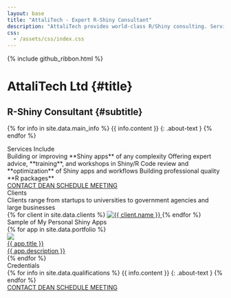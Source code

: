 ```yaml
---
layout: base
title: "AttaliTech - Expert R-Shiny Consultant"
description: "AttaliTech provides world-class R/Shiny consulting. Services include building professional Shiny apps, auditing Shiny code, package building, mentoring and training. Lead by renowned expert Dean Attali."
css:
  - /assets/css/index.css
---
```


{% include github_ribbon.html %}

<div id="header" markdown="1">

# AttaliTech Ltd {#title}

## R-Shiny Consultant {#subtitle}

<div id="aboutme-section" markdown="1">

{% for info in site.data.main_info %}
<span class="about-icon fa-fw {{ info.icon }}" aria-hidden="true"></span>
<span class="about-content">{{ info.content }}</span>
{: .about-text }
{% endfor %}
		
</div>
</div>

<div id="main-sections">

<div id="services-out" class="page-section">
  <div id="services">
	<div class="section-title">Services Include</div>
	<div id="services-list">
	  <span class="service" markdown="1">Building or improving **Shiny apps** of any complexity</span>
	  <span class="service" markdown="1">Offering expert advice, **training**, and workshops in Shiny/R</span>
	  <span class="service" markdown="1">Code review and **optimization** of Shiny apps and workflows</span>
	  <span class="service" markdown="1">Building professional quality **R packages**</span>
	</div>
	<a href="https://deanattali.com/contact" class="contact-me-btn actionbtn">
	  <span class="far fa-envelope" aria-hidden="true"></span>
	  CONTACT DEAN
	</a>
	<a href="https://calendly.com/attalitech/meeting" class="schedule-btn actionbtn">
	  <span class="far fa-calendar-check" aria-hidden="true"></span>
	  SCHEDULE MEETING
	</a>
  </div>
</div>



<div id="clients-out" class="page-section">
  <div id="clients">
    <div class="section-title">Clients</div>
    <div id="clients-subtitle">Clients range from startups to universities to government agencies and large businesses</div>
    <div id="client-logos">
      {% for client in site.data.clients %}
        <a class="client-img" href="{{ client.url }}" title="{{ client.name }}">
          <img alt="{{ client.name }}" src="/assets/img/logos/{{ client.img }}"
		       {% if client.height %} style="height: {{ client.height }}" {% endif %}/>
		</a>
      {% endfor %}
    </div>
  </div>
</div>

<div id="portfolio-out" class="page-section">
  <div id="portfolio">
    <div class="section-title">
      Sample of My Personal Shiny Apps
    </div>
    <div id="shinyapps-big" data-columns>
      {% for app in site.data.portfolio %}
	    <div class="shinyapp">
          <a class="applink" href="{{ app.url }}">
            <img class="appimg" src="/assets/img/screenshots/{{ app.img }}" />
            <div class="apptitle">{{ app.title }}</div>
            <div class="appdesc">{{ app.description }}</div>
          </a>
        </div>
	  {% endfor %}
    </div>
  </div>
</div>

<div id="qualifications-out" class="page-section">
  <div id="qualifications">
    <div class="section-title">Credentials</div>
    <div id="qualifications-list" markdown="1">
{% for info in site.data.qualifications %}
<span class="about-icon fa-fw {{ info.icon }}" aria-hidden="true"></span>
<span class="about-content">{{ info.content }}</span>
{: .about-text }
{% endfor %}
</div>
  </div>
  <a href="https://deanattali.com/contact" class="contact-me-btn actionbtn">
    <span class="far fa-envelope" aria-hidden="true"></span>
    CONTACT DEAN
  </a>
  <a href="https://calendly.com/attalitech/meeting" class="schedule-btn actionbtn">
    <span class="far fa-calendar-check" aria-hidden="true"></span>
    SCHEDULE MEETING
  </a>
</div>

</div>


<script>
  /*!
  * Salvattore 1.0.9 by @rnmp and @ppold
  * https://github.com/rnmp/salvattore
  */
  !function(e,t){"function"==typeof define&&define.amd?define([],t):"object"==typeof exports?module.exports=t():e.salvattore=t()}(this,function(){/*! matchMedia() polyfill - Test a CSS media type/query in JS. Authors & copyright (c) 2012: Scott Jehl, Paul Irish, Nicholas Zakas, David Knight. Dual MIT/BSD license */
  window.matchMedia||(window.matchMedia=function(){"use strict";var e=window.styleMedia||window.media;if(!e){var t=document.createElement("style"),n=document.getElementsByTagName("script")[0],r=null;t.type="text/css",t.id="matchmediajs-test",n.parentNode.insertBefore(t,n),r="getComputedStyle"in window&&window.getComputedStyle(t,null)||t.currentStyle,e={matchMedium:function(e){var n="@media "+e+"{ #matchmediajs-test { width: 1px; } }";return t.styleSheet?t.styleSheet.cssText=n:t.textContent=n,"1px"===r.width}}}return function(t){return{matches:e.matchMedium(t||"all"),media:t||"all"}}}()),/*! matchMedia() polyfill addListener/removeListener extension. Author & copyright (c) 2012: Scott Jehl. Dual MIT/BSD license */
  function(){"use strict";if(window.matchMedia&&window.matchMedia("all").addListener)return!1;var e=window.matchMedia,t=e("only all").matches,n=!1,r=0,a=[],i=function(t){clearTimeout(r),r=setTimeout(function(){for(var t=0,n=a.length;n>t;t++){var r=a[t].mql,i=a[t].listeners||[],o=e(r.media).matches;if(o!==r.matches){r.matches=o;for(var c=0,l=i.length;l>c;c++)i[c].call(window,r)}}},30)};window.matchMedia=function(r){var o=e(r),c=[],l=0;return o.addListener=function(e){t&&(n||(n=!0,window.addEventListener("resize",i,!0)),0===l&&(l=a.push({mql:o,listeners:c})),c.push(e))},o.removeListener=function(e){for(var t=0,n=c.length;n>t;t++)c[t]===e&&c.splice(t,1)},o}}(),function(){"use strict";for(var e=0,t=["ms","moz","webkit","o"],n=0;n<t.length&&!window.requestAnimationFrame;++n)window.requestAnimationFrame=window[t[n]+"RequestAnimationFrame"],window.cancelAnimationFrame=window[t[n]+"CancelAnimationFrame"]||window[t[n]+"CancelRequestAnimationFrame"];window.requestAnimationFrame||(window.requestAnimationFrame=function(t,n){var r=(new Date).getTime(),a=Math.max(0,16-(r-e)),i=window.setTimeout(function(){t(r+a)},a);return e=r+a,i}),window.cancelAnimationFrame||(window.cancelAnimationFrame=function(e){clearTimeout(e)})}(),"function"!=typeof window.CustomEvent&&!function(){"use strict";function e(e,t){t=t||{bubbles:!1,cancelable:!1,detail:void 0};var n=document.createEvent("CustomEvent");return n.initCustomEvent(e,t.bubbles,t.cancelable,t.detail),n}e.prototype=window.Event.prototype,window.CustomEvent=e}();var e=function(e,t,n){"use strict";var r={},a=[],i=[],o=[],c=function(e,t,n){e.dataset?e.dataset[t]=n:e.setAttribute("data-"+t,n)};return r.obtainGridSettings=function(t){var n=e.getComputedStyle(t,":before"),r=n.getPropertyValue("content").slice(1,-1),a=r.match(/^\s*(\d+)(?:\s?\.(.+))?\s*$/),i=1,o=[];return a?(i=a[1],o=a[2],o=o?o.split("."):["column"]):(a=r.match(/^\s*\.(.+)\s+(\d+)\s*$/),a&&(o=a[1],i=a[2],i&&(i=i.split(".")))),{numberOfColumns:i,columnClasses:o}},r.addColumns=function(e,n){for(var a,i=r.obtainGridSettings(e),o=i.numberOfColumns,l=i.columnClasses,s=new Array(+o),u=t.createDocumentFragment(),d=o;0!==d--;)a="[data-columns] > *:nth-child("+o+"n-"+d+")",s.push(n.querySelectorAll(a));s.forEach(function(e){var n=t.createElement("div"),r=t.createDocumentFragment();n.className=l.join(" "),Array.prototype.forEach.call(e,function(e){r.appendChild(e)}),n.appendChild(r),u.appendChild(n)}),e.appendChild(u),c(e,"columns",o)},r.removeColumns=function(n){var r=t.createRange();r.selectNodeContents(n);var a=Array.prototype.filter.call(r.extractContents().childNodes,function(t){return t instanceof e.HTMLElement}),i=a.length,o=a[0].childNodes.length,l=new Array(o*i);Array.prototype.forEach.call(a,function(e,t){Array.prototype.forEach.call(e.children,function(e,n){l[n*i+t]=e})});var s=t.createElement("div");return c(s,"columns",0),l.filter(function(e){return!!e}).forEach(function(e){s.appendChild(e)}),s},r.recreateColumns=function(t){e.requestAnimationFrame(function(){r.addColumns(t,r.removeColumns(t));var e=new CustomEvent("columnsChange");t.dispatchEvent(e)})},r.mediaQueryChange=function(e){e.matches&&Array.prototype.forEach.call(a,r.recreateColumns)},r.getCSSRules=function(e){var t;try{t=e.sheet.cssRules||e.sheet.rules}catch(n){return[]}return t||[]},r.getStylesheets=function(){var e=Array.prototype.slice.call(t.querySelectorAll("style"));return e.forEach(function(t,n){"text/css"!==t.type&&""!==t.type&&e.splice(n,1)}),Array.prototype.concat.call(e,Array.prototype.slice.call(t.querySelectorAll("link[rel='stylesheet']")))},r.mediaRuleHasColumnsSelector=function(e){var t,n;try{t=e.length}catch(r){t=0}for(;t--;)if(n=e[t],n.selectorText&&n.selectorText.match(/\[data-columns\](.*)::?before$/))return!0;return!1},r.scanMediaQueries=function(){var t=[];if(e.matchMedia){r.getStylesheets().forEach(function(e){Array.prototype.forEach.call(r.getCSSRules(e),function(e){try{e.media&&e.cssRules&&r.mediaRuleHasColumnsSelector(e.cssRules)&&t.push(e)}catch(n){}})});var n=i.filter(function(e){return-1===t.indexOf(e)});o.filter(function(e){return-1!==n.indexOf(e.rule)}).forEach(function(e){e.mql.removeListener(r.mediaQueryChange)}),o=o.filter(function(e){return-1===n.indexOf(e.rule)}),t.filter(function(e){return-1==i.indexOf(e)}).forEach(function(t){var n=e.matchMedia(t.media.mediaText);n.addListener(r.mediaQueryChange),o.push({rule:t,mql:n})}),i.length=0,i=t}},r.rescanMediaQueries=function(){r.scanMediaQueries(),Array.prototype.forEach.call(a,r.recreateColumns)},r.nextElementColumnIndex=function(e,t){var n,r,a,i=e.children,o=i.length,c=0,l=0;for(a=0;o>a;a++)n=i[a],r=n.children.length+(t[a].children||t[a].childNodes).length,0===c&&(c=r),c>r&&(l=a,c=r);return l},r.createFragmentsList=function(e){for(var n=new Array(e),r=0;r!==e;)n[r]=t.createDocumentFragment(),r++;return n},r.appendElements=function(e,t){var n=e.children,a=n.length,i=r.createFragmentsList(a);Array.prototype.forEach.call(t,function(t){var n=r.nextElementColumnIndex(e,i);i[n].appendChild(t)}),Array.prototype.forEach.call(n,function(e,t){e.appendChild(i[t])})},r.prependElements=function(e,n){var a=e.children,i=a.length,o=r.createFragmentsList(i),c=i-1;n.forEach(function(e){var t=o[c];t.insertBefore(e,t.firstChild),0===c?c=i-1:c--}),Array.prototype.forEach.call(a,function(e,t){e.insertBefore(o[t],e.firstChild)});for(var l=t.createDocumentFragment(),s=n.length%i;0!==s--;)l.appendChild(e.lastChild);e.insertBefore(l,e.firstChild)},r.registerGrid=function(n){if("none"!==e.getComputedStyle(n).display){var i=t.createRange();i.selectNodeContents(n);var o=t.createElement("div");o.appendChild(i.extractContents()),c(o,"columns",0),r.addColumns(n,o),a.push(n)}},r.init=function(){var e=t.createElement("style");e.innerHTML="[data-columns]::before{display:block;visibility:hidden;position:absolute;font-size:1px;}",t.head.appendChild(e);var n=t.querySelectorAll("[data-columns]");Array.prototype.forEach.call(n,r.registerGrid),r.scanMediaQueries()},r.init(),{appendElements:r.appendElements,prependElements:r.prependElements,registerGrid:r.registerGrid,recreateColumns:r.recreateColumns,rescanMediaQueries:r.rescanMediaQueries,init:r.init,append_elements:r.appendElements,prepend_elements:r.prependElements,register_grid:r.registerGrid,recreate_columns:r.recreateColumns,rescan_media_queries:r.rescanMediaQueries}}(window,window.document);return e});
</script>
